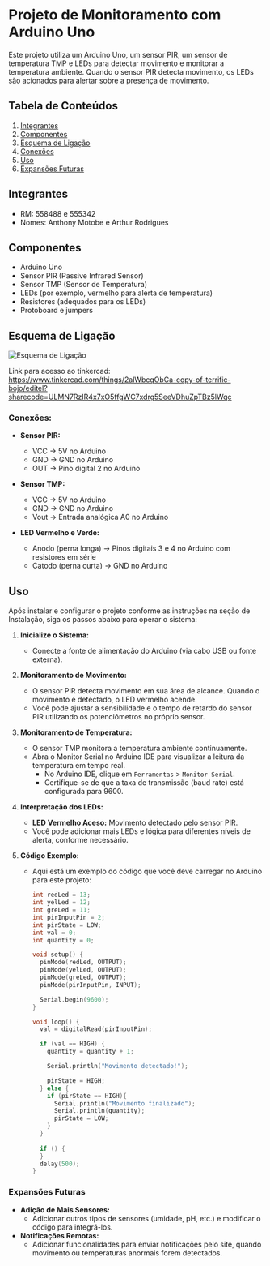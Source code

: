 # Projeto de Monitoramento com Arduino Uno

Este projeto utiliza um Arduino Uno, um sensor PIR, um sensor de temperatura TMP e LEDs para detectar movimento e monitorar a temperatura ambiente. Quando o sensor PIR detecta movimento, os LEDs são acionados para alertar sobre a presença de movimento.

## Tabela de Conteúdos

1. [Integrantes](#Integrantes)
2. [Componentes](#componentes)
3. [Esquema de Ligação](#esquema-de-ligação)
4. [Conexões](#Conexões)
5. [Uso](#uso)
6. [Expansões Futuras](#Expansões-Futuras)

## Integrantes

 - RM: 558488 e 555342
 - Nomes: Anthony Motobe e Arthur Rodrigues

## Componentes

- Arduino Uno
- Sensor PIR (Passive Infrared Sensor)
- Sensor TMP (Sensor de Temperatura)
- LEDs (por exemplo, vermelho para alerta de temperatura)
- Resistores (adequados para os LEDs)
- Protoboard e jumpers

## Esquema de Ligação

![Esquema de Ligação](https://github.com/AnthonyMotobe/GS.EdgeComputing/assets/161531653/8ab03f72-63c2-4ee6-8d74-82279b251ecc)


Link para acesso ao tinkercad:
https://www.tinkercad.com/things/2alWbcqObCa-copy-of-terrific-bojo/editel?sharecode=ULMN7RzIR4x7xO5ffgWC7xdrg5SeeVDhuZpTBz5lWqc

### Conexões:

- **Sensor PIR:**
  - VCC -> 5V no Arduino
  - GND -> GND no Arduino
  - OUT -> Pino digital 2 no Arduino

- **Sensor TMP:**
  - VCC -> 5V no Arduino
  - GND -> GND no Arduino
  - Vout -> Entrada analógica A0 no Arduino

- **LED Vermelho e Verde:**
  - Anodo (perna longa) -> Pinos digitais 3 e 4 no Arduino com resistores em série
  - Catodo (perna curta) -> GND no Arduino

## Uso

Após instalar e configurar o projeto conforme as instruções na seção de Instalação, siga os passos abaixo para operar o sistema:

1. **Inicialize o Sistema:**
   - Conecte a fonte de alimentação do Arduino (via cabo USB ou fonte externa).

2. **Monitoramento de Movimento:**
   - O sensor PIR detecta movimento em sua área de alcance. Quando o movimento é detectado, o LED vermelho acende.
   - Você pode ajustar a sensibilidade e o tempo de retardo do sensor PIR utilizando os potenciômetros no próprio sensor.

3. **Monitoramento de Temperatura:**
   - O sensor TMP monitora a temperatura ambiente continuamente.
   - Abra o Monitor Serial no Arduino IDE para visualizar a leitura da temperatura em tempo real.
     - No Arduino IDE, clique em `Ferramentas` > `Monitor Serial`.
     - Certifique-se de que a taxa de transmissão (baud rate) está configurada para 9600.

4. **Interpretação dos LEDs:**
   - **LED Vermelho Aceso:** Movimento detectado pelo sensor PIR.
   - Você pode adicionar mais LEDs e lógica para diferentes níveis de alerta, conforme necessário.

5. **Código Exemplo:**
   - Aqui está um exemplo do código que você deve carregar no Arduino para este projeto:
     ```cpp
     int redLed = 13;
     int yelLed = 12;
     int greLed = 11;
     int pirInputPin = 2;
     int pirState = LOW;
     int val = 0;
     int quantity = 0;

     void setup() {
       pinMode(redLed, OUTPUT);
       pinMode(yelLed, OUTPUT);
       pinMode(greLed, OUTPUT);
       pinMode(pirInputPin, INPUT);
     
       Serial.begin(9600);
     }
     
     void loop() {
       val = digitalRead(pirInputPin);
     
       if (val == HIGH) {
         quantity = quantity + 1;
     
         Serial.println("Movimento detectado!");
     
         pirState = HIGH;
       } else {
         if (pirState == HIGH){
           Serial.println("Movimento finalizado");
           Serial.println(quantity);
           pirState = LOW;
         }
       }
       
       if () {
       }
       delay(500);
     }
     ```

### Expansões Futuras
- **Adição de Mais Sensores:**
  - Adicionar outros tipos de sensores (umidade, pH, etc.) e modificar o código para integrá-los.
- **Notificações Remotas:**
  - Adicionar funcionalidades para enviar notificações pelo site, quando movimento ou temperaturas anormais forem detectados.
